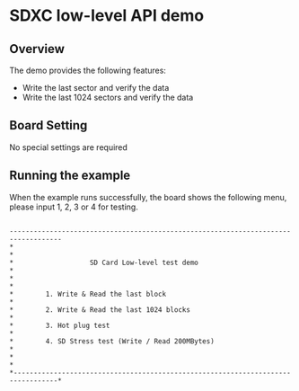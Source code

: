 # SDXC low-level API demo

## Overview

The demo provides the following features:
- Write the last sector and verify the data
- Write the last 1024 sectors and verify the data

## Board Setting

No special settings are required

## Running the example

When the example runs successfully, the board shows the following menu, please input 1, 2, 3 or 4 for testing.

```console

-----------------------------------------------------------------------------------
*                                                                                 *
*                   SD Card Low-level test demo                                   *
*                                                                                 *
*        1. Write & Read the last block                                           *
*        2. Write & Read the last 1024 blocks                                     *
*        3. Hot plug test                                                         *
*        4. SD Stress test (Write / Read 200MBytes)                               *
*                                                                                 *
*---------------------------------------------------------------------------------*
```
